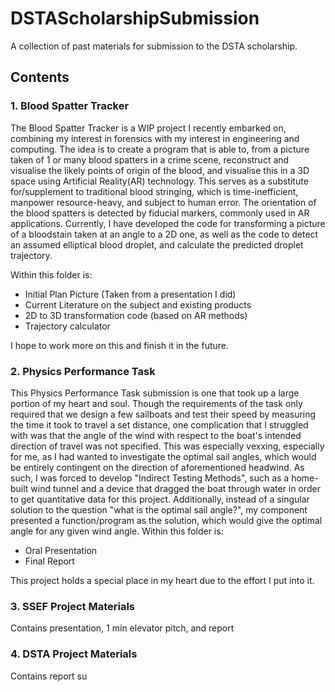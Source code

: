 # DSTAScholarshipSubmission
A collection of past materials for submission to the DSTA scholarship. 

## Contents 
### 1. Blood Spatter Tracker <br>
   The Blood Spatter Tracker is a WIP project I recently embarked on, combining my interest in forensics with my interest in engineering and computing. The idea is to create a program that is able to, from a picture taken of 1 or many blood spatters in a crime scene, reconstruct and visualise the likely points of origin of the blood, and visualise this in a 3D space using Artificial Reality(AR) technology. This serves as a substitute for/supplement to traditional blood stringing, which is time-inefficient, manpower resource-heavy, and subject to human error. The orientation of the blood spatters is detected by fiducial markers, commonly used in AR applications. Currently, I have developed the code for transforming a picture of a bloodstain taken at an angle to a 2D one, as well as the code to detect an assumed elliptical blood droplet, and calculate the predicted droplet trajectory. 
   
  Within this folder is:
  - Initial Plan Picture (Taken from a presentation I did)
  - Current Literature on the subject and existing products
  - 2D to 3D transformation code (based on AR methods)
  - Trajectory calculator
  
  I hope to work more on this and finish it in the future.

### 2. Physics Performance Task <br>
   This Physics Performance Task submission is one that took up a large portion of my heart and soul. Though the requirements of the task only required that we design a few sailboats and test their speed by measuring the time it took to travel a set distance, one complication that I struggled with was that the angle of the wind with respect to the boat's intended direction of travel was not specified. This was especially vexxing, especially for me, as I had wanted to investigate the optimal sail angles, which would be entirely contingent on the direction of aforementioned headwind. As such, I was forced to develop "Indirect Testing Methods", such as a home-built wind tunnel and a device that dragged the boat through water in order to get quantitative data for this project. Additionally, instead of a singular solution to the question "what is the optimal sail angle?", my component presented a function/program as the solution, which would give the optimal angle for any given wind angle. 
   Within this folder is:
   - Oral Presentation
   - Final Report
   
   This project holds a special place in my heart due to the effort I put into it.
   
### 3. SSEF Project Materials
   Contains presentation, 1 min elevator pitch, and report
   
### 4. DSTA Project Materials
   Contains report su
